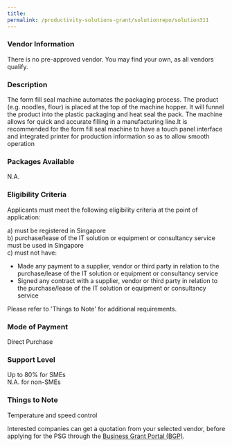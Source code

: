 ```yaml
---
title: 
permalink: /productivity-solutions-grant/solutionrepo/solution311
---
```


### Vendor Information
There is no pre-approved vendor. You may find your own, as all vendors qualify.

### Description

The form fill seal machine automates the packaging process. The product (e.g. noodles, flour) is placed at the top of the machine hopper. It will funnel the product into the plastic packaging and heat seal the pack. The machine allows for quick and accurate filling in a manufacturing line.It is recommended for the form fill seal machine to have a touch panel interface and integrated printer for production information so as to allow smooth operation

### Packages Available

N.A.

### Eligibility Criteria

Applicants must meet the following eligibility criteria at the point of application:

a) must be registered in Singapore <br>
b) purchase/lease of the IT solution or equipment or consultancy service must be used in Singapore <br>
c) must not have:
- Made any payment to a supplier, vendor or third party in relation to the purchase/lease of the IT solution or equipment or consultancy service
- Signed any contract with a supplier, vendor or third party in relation to the purchase/lease of the IT solution or equipment or consultancy service

Please refer to 'Things to Note' for additional requirements.

### Mode of Payment
Direct Purchase

### Support Level
Up to 80% for SMEs <br>
N.A. for non-SMEs

### Things to Note
Temperature and speed control

Interested companies can get a quotation from your selected vendor, before applying for the PSG through the <a target='_blank' href='https://www.businessgrants.gov.sg/'>Business Grant Portal (BGP)</a>.
